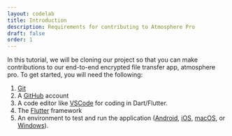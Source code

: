 ```yaml
---
layout: codelab
title: Introduction
description: Requirements for contributing to Atmosphere Pro
draft: false
order: 1
---
```


In this tutorial, we will be cloning our project so that you can make contributions to our end-to-end encrypted file transfer app, atmosphere pro. To get started, you will need the following:

1. [Git](https://git-scm.com/downloads)
2. A [GitHub](https://github.com/) account
3. A code editor like [VSCode](https://code.visualstudio.com/download) for coding in Dart/Flutter.
4. The [Flutter](https://docs.flutter.dev/get-started/install) framework
5. An environment to test and run the application ([Android](https://developer.android.com/studio?gclid=CjwKCAjwx7GYBhB7EiwA0d8oe3wbfdyIU9rVXgxc6VwabUpnLdjnhEZHKxGupUw97lF91AZkbbNx9BoCB-cQAvD_BwE&gclsrc=aw.ds), [iOS](https://developer.apple.com/xcode/), [macOS](https://docs.flutter.dev/get-started/install/macos#macos-setup), or [Windows](https://docs.flutter.dev/get-started/install/windows)).
